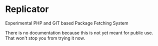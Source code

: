 # Replicator
Experimental PHP and GIT based Package Fetching System

There is no documentation because this is not yet meant for public use. That won't stop you from trying it now.

